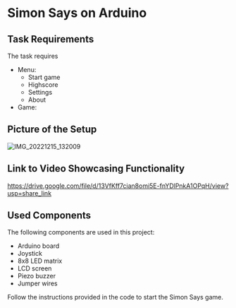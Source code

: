 # Simon Says on Arduino

## Task Requirements

The task requires

- Menu:
  - Start game
  - Highscore
  - Settings
  - About
- Game:

## Picture of the Setup

![IMG_20221215_132009](https://user-images.githubusercontent.com/79592589/207849512-98738a6c-ac01-485a-a1ad-12041e7ec647.jpg)

## Link to Video Showcasing Functionality

https://drive.google.com/file/d/13VfKff7cian8omi5E-fnYDlPnkA1OPqH/view?usp=share_link

## Used Components

The following components are used in this project:

- Arduino board
- Joystick
- 8x8 LED matrix
- LCD screen
- Piezo buzzer
- Jumper wires

Follow the instructions provided in the code to start the Simon Says game.
